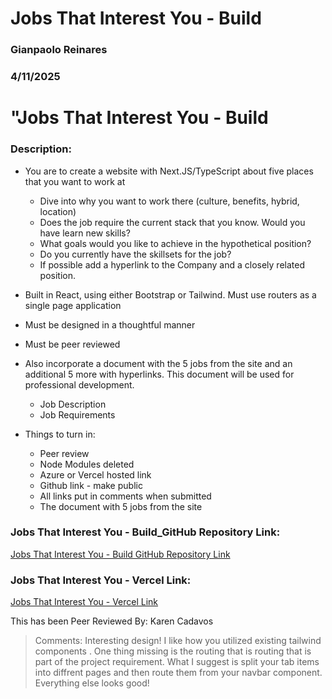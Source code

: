 # Jobs That Interest You - Build

### Gianpaolo Reinares
### 4/11/2025
# "Jobs That Interest You - Build
### Description: 
- You are to create a website with Next.JS/TypeScript about five places that you want to work at
    - Dive into why you want to work there (culture, benefits, hybrid, location)
    - Does the job require the current stack that you know. Would you have learn new skills?
    - What goals would you like to achieve in the hypothetical position?
    - Do you currently have the skillsets for the job?
    - If possible add a hyperlink to the Company and a closely related position.

- Built in React, using either Bootstrap or Tailwind. Must use routers as a single page application
- Must be designed in a thoughtful manner
- Must be peer reviewed 

- Also incorporate a document with the 5 jobs from the site and an additional 5 more with hyperlinks. This document will be used for professional development.
    - Job Description
    - Job Requirements

- Things to turn in:
    - Peer review
    - Node Modules deleted
    - Azure or Vercel hosted link
    - Github link - make public
    - All links put in comments when submitted
    - The document with 5 jobs from the site 

### Jobs That Interest You - Build_GitHub Repository Link:
[Jobs That Interest You - Build GitHub Repository Link](https://github.com/MandoxaElemental/Jobs-that-Interest-Me)

### Jobs That Interest You - Vercel Link:
[Jobs That Interest You - Vercel Link](https://jobs-that-interest-me.vercel.app/)

This has been Peer Reviewed By: Karen Cadavos
> Comments: Interesting design! I  like how you utilized existing tailwind components . One thing missing is the routing that is routing that is part of the project requirement. What I suggest is split your tab items into diffrent pages and then route them from your navbar component. Everything else looks good!
